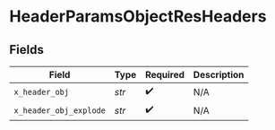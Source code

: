 # HeaderParamsObjectResHeaders


## Fields

| Field                  | Type                   | Required               | Description            |
| ---------------------- | ---------------------- | ---------------------- | ---------------------- |
| `x_header_obj`         | *str*                  | :heavy_check_mark:     | N/A                    |
| `x_header_obj_explode` | *str*                  | :heavy_check_mark:     | N/A                    |